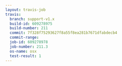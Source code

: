 ```yaml
---
layout: travis-job
travis:
  branch: support-v1.x
  build-id: 609278975
  build-number: 211
  commit: 7f328f75293627f8a55f8ea281b7671dfabdecb4
  commit-range: 
  job-id: 609278978
  job-number: 211.3
  os-name: osx
  test-result: 1
---
```

